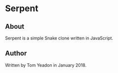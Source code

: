 # Serpent

## About

Serpent is a simple Snake clone written in JavaScript.

## Author

Written by Tom Yeadon in January 2018.
